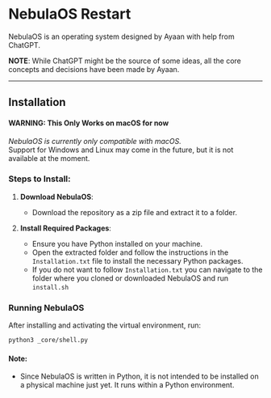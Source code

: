 # NebulaOS Restart

NebulaOS is an operating system designed by Ayaan with help from ChatGPT.

**NOTE**: While ChatGPT might be the source of some ideas, all the core concepts and decisions have been made by Ayaan.

---

## Installation

#### WARNING: This Only Works on macOS for now
*NebulaOS is currently only compatible with macOS.*  
Support for Windows and Linux may come in the future, but it is not available at the moment.

### Steps to Install:

1. **Download NebulaOS**:
   - Download the repository as a zip file and extract it to a folder.

2. **Install Required Packages**:
   - Ensure you have Python installed on your machine.
   - Open the extracted folder and follow the instructions in the `Installation.txt` file to install the necessary Python packages.
   - If you do not want to follow `Installation.txt` you can navigate to the folder where you cloned or downloaded NebulaOS and run `install.sh`

### Running NebulaOS
After installing and activating the virtual environment, run:
```bash
python3 _core/shell.py
```

#### Note:
- Since NebulaOS is written in Python, it is not intended to be installed on a physical machine just yet. It runs within a Python environment.
